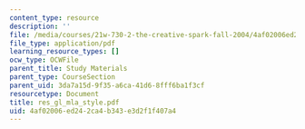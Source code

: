 ```yaml
---
content_type: resource
description: ''
file: /media/courses/21w-730-2-the-creative-spark-fall-2004/4af02006ed242ca4b343e3d2f1f407a4_res_gl_mla_style.pdf
file_type: application/pdf
learning_resource_types: []
ocw_type: OCWFile
parent_title: Study Materials
parent_type: CourseSection
parent_uid: 3da7a15d-9f35-a6ca-41d6-8fff6ba1f3cf
resourcetype: Document
title: res_gl_mla_style.pdf
uid: 4af02006-ed24-2ca4-b343-e3d2f1f407a4
---
```

